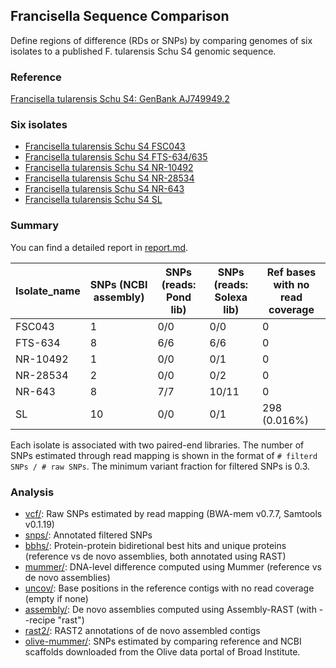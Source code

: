 ## Francisella Sequence Comparison

Define regions of difference (RDs or SNPs) by comparing genomes of six
isolates to a published F. tularensis Schu S4 genomic sequence.

### Reference

[Francisella tularensis Schu S4: GenBank AJ749949.2](http://www.ncbi.nlm.nih.gov/nuccore/AJ749949)

### Six isolates

* [Francisella tularensis Schu S4 FSC043](http://www.ncbi.nlm.nih.gov/bioproject?cmd=Retrieve&dopt=Overview&list_uids=217352)
* [Francisella tularensis Schu S4 FTS-634/635](http://www.ncbi.nlm.nih.gov/bioproject?cmd=Retrieve&dopt=Overview&list_uids=217353)
* [Francisella tularensis Schu S4 NR-10492](http://www.ncbi.nlm.nih.gov/bioproject?cmd=Retrieve&dopt=Overview&list_uids=217349)
* [Francisella tularensis Schu S4 NR-28534](http://www.ncbi.nlm.nih.gov/bioproject?cmd=Retrieve&dopt=Overview&list_uids=217348)
* [Francisella tularensis Schu S4 NR-643](http://www.ncbi.nlm.nih.gov/bioproject?cmd=Retrieve&dopt=Overview&list_uids=217350)
* [Francisella tularensis Schu S4 SL](http://www.ncbi.nlm.nih.gov/bioproject?cmd=Retrieve&dopt=Overview&list_uids=217351)

### Summary

You can find a detailed report in [report.md](report.md).

Isolate_name | SNPs (NCBI assembly) |SNPs (reads: Pond lib) |  SNPs (reads: Solexa lib) | Ref bases with no read coverage |
--- | --- | --- | --- | --- |
FSC043   |  1 | 0/0 |  0/0 | 0 |
FTS-634  |  8 | 6/6 |  6/6 | 0 |
NR-10492 |  1 | 0/0 |  0/1 | 0 |
NR-28534 |  2 | 0/0 |  0/2 | 0 |
NR-643   |  8 | 7/7 | 10/11 | 0 |
SL       | 10 | 0/0 |  0/1 | 298 (0.016%) |

Each isolate is associated with two paired-end libraries. The number
of SNPs estimated through read mapping is shown in the format of `#
filterd SNPs / # raw SNPs`. The minimum variant fraction for filtered
SNPs is 0.3.

### Analysis

* [vcf/](vcf): Raw SNPs estimated by read mapping (BWA-mem v0.7.7, Samtools v0.1.19)
* [snps/](snps): Annotated filtered SNPs
* [bbhs/](bbhs): Protein-protein bidiretional best hits and unique proteins (reference vs de novo assemblies, both annotated using RAST)
* [mummer/](mummer): DNA-level difference computed using Mummer (reference vs de novo assemblies)
* [uncov/](uncov): Base positions in the reference contigs with no read coverage (empty if none)
* [assembly/](assembly): De novo assemblies computed using Assembly-RAST (with --recipe "rast")
* [rast2/](rast2): RAST2 annotations of de novo assembled contigs
* [olive-mummer/](olive-mummer): SNPs estimated by comparing reference and NCBI scaffolds downloaded from the Olive data portal of Broad Institute.
